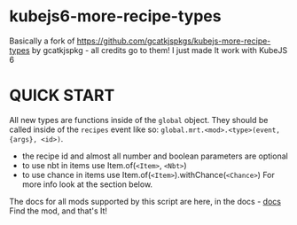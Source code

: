# kubejs6-more-recipe-types
Basically a fork of https://github.com/gcatkjspkgs/kubejs-more-recipe-types by gcatkjspkg - all credits go to them!
I just made It work with KubeJS 6

# QUICK START
All new types are functions inside of the `global` object. They should be called inside of the `recipes` event like so: `global.mrt.<mod>.<type>(event, {args}, <id>)`.

- the recipe id and almost all number and boolean parameters are optional
- to use nbt in items use Item.of(`<Item>`, `<Nbt>`)
- to use chance in items use Item.of(`<Item>`).withChance(`<Chance>`)
For more info look at the section below.


The docs for all mods supported by this script are here, in the docs - [docs](https://github.com/Dangrainage/kubejs6-more-recipe-types/tree/a834a0c1afddad46e4330b9faa96fd8cf9ce6dcb/docs)
Find the mod, and that's It!


